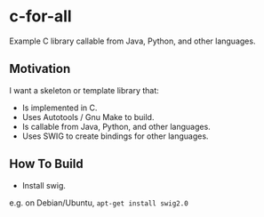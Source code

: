 c-for-all
=========

Example C library callable from Java, Python, and other languages.

Motivation
----------

I want a skeleton or template library that:

- Is implemented in C.
- Uses Autotools / Gnu Make to build.
- Is callable from Java, Python, and other languages.
- Uses SWIG to create bindings for other languages.

How To Build
------------

- Install swig.

e.g. on Debian/Ubuntu, `apt-get install swig2.0`
